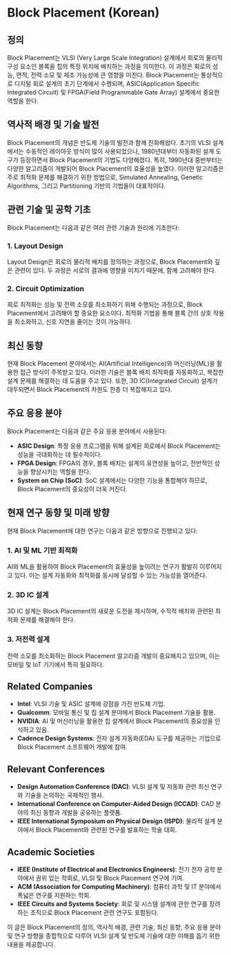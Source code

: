 # Block Placement (Korean)

## 정의

Block Placement는 VLSI (Very Large Scale Integration) 설계에서 회로의 물리적 구성 요소인 블록을 칩의 특정 위치에 배치하는 과정을 의미한다. 이 과정은 회로의 성능, 면적, 전력 소모 및 제조 가능성에 큰 영향을 미친다. Block Placement는 통상적으로 디지털 회로 설계의 초기 단계에서 수행되며, ASIC(Application Specific Integrated Circuit) 및 FPGA(Field Programmable Gate Array) 설계에서 중요한 역할을 한다.

## 역사적 배경 및 기술 발전

Block Placement의 개념은 반도체 기술의 발전과 함께 진화해왔다. 초기의 VLSI 설계에서는 수동적인 레이아웃 방식이 많이 사용되었으나, 1980년대부터 자동화된 설계 도구가 등장하면서 Block Placement의 기법도 다양해졌다. 특히, 1990년대 중반부터는 다양한 알고리즘이 개발되어 Block Placement의 효율성을 높였다. 이러한 알고리즘은 주로 최적화 문제를 해결하기 위한 방법으로, Simulated Annealing, Genetic Algorithms, 그리고 Partitioning 기반의 기법들이 대표적이다.

## 관련 기술 및 공학 기초

Block Placement는 다음과 같은 여러 관련 기술과 원리에 기초한다:

### 1. Layout Design
Layout Design은 회로의 물리적 배치를 정의하는 과정으로, Block Placement와 깊은 관련이 있다. 두 과정은 서로의 결과에 영향을 미치기 때문에, 함께 고려해야 한다.

### 2. Circuit Optimization
회로 최적화는 성능 및 전력 소모를 최소화하기 위해 수행되는 과정으로, Block Placement에서 고려해야 할 중요한 요소이다. 최적화 기법을 통해 블록 간의 상호 작용을 최소화하고, 신호 지연을 줄이는 것이 가능하다.

## 최신 동향

현재 Block Placement 분야에서는 AI(Artificial Intelligence)와 머신러닝(ML)을 활용한 접근 방식이 주목받고 있다. 이러한 기술은 블록 배치 최적화를 자동화하고, 복잡한 설계 문제를 해결하는 데 도움을 주고 있다. 또한, 3D IC(Integrated Circuit) 설계가 대두되면서 Block Placement의 차원도 한층 더 복잡해지고 있다.

## 주요 응용 분야

Block Placement는 다음과 같은 주요 응용 분야에서 사용된다:

- **ASIC Design**: 특정 응용 프로그램을 위해 설계된 회로에서 Block Placement는 성능을 극대화하는 데 필수적이다.
- **FPGA Design**: FPGA의 경우, 블록 배치는 설계의 유연성을 높이고, 전반적인 성능을 향상시키는 역할을 한다.
- **System on Chip (SoC)**: SoC 설계에서는 다양한 기능을 통합해야 하므로, Block Placement의 중요성이 더욱 커진다.

## 현재 연구 동향 및 미래 방향

현재 Block Placement에 대한 연구는 다음과 같은 방향으로 진행되고 있다:

### 1. AI 및 ML 기반 최적화
AI와 ML을 활용하여 Block Placement의 효율성을 높이려는 연구가 활발히 이루어지고 있다. 이는 설계 자동화와 최적화를 동시에 달성할 수 있는 가능성을 열어준다.

### 2. 3D IC 설계
3D IC 설계는 Block Placement의 새로운 도전을 제시하며, 수직적 배치와 관련된 최적화 문제를 해결해야 한다.

### 3. 저전력 설계
전력 소모를 최소화하는 Block Placement 알고리즘 개발이 중요해지고 있으며, 이는 모바일 및 IoT 기기에서 특히 필요하다.

## Related Companies

- **Intel**: VLSI 기술 및 ASIC 설계에 강점을 가진 반도체 기업.
- **Qualcomm**: 모바일 통신 및 칩 설계 분야에서 Block Placement 기술을 활용.
- **NVIDIA**: AI 및 머신러닝을 활용한 칩 설계에서 Block Placement의 중요성을 인식하고 있음.
- **Cadence Design Systems**: 전자 설계 자동화(EDA) 도구를 제공하는 기업으로 Block Placement 소프트웨어 개발에 참여.

## Relevant Conferences

- **Design Automation Conference (DAC)**: VLSI 설계 및 자동화 관련 최신 연구와 기술을 논의하는 국제적인 행사.
- **International Conference on Computer-Aided Design (ICCAD)**: CAD 분야의 최신 동향과 개발을 공유하는 플랫폼.
- **IEEE International Symposium on Physical Design (ISPD)**: 물리적 설계 분야에서 Block Placement와 관련된 연구를 발표하는 학술 대회.

## Academic Societies

- **IEEE (Institute of Electrical and Electronics Engineers)**: 전기 전자 공학 분야에서 권위 있는 학회로, VLSI 및 Block Placement 연구에 기여.
- **ACM (Association for Computing Machinery)**: 컴퓨터 과학 및 IT 분야에서 폭넓은 연구를 지원하는 학회.
- **IEEE Circuits and Systems Society**: 회로 및 시스템 설계에 관한 연구를 장려하는 조직으로 Block Placement 관련 연구도 포함된다.

이 글은 Block Placement의 정의, 역사적 배경, 관련 기술, 최신 동향, 주요 응용 분야 및 연구 방향을 종합적으로 다루어 VLSI 설계 및 반도체 기술에 대한 이해를 돕기 위한 내용을 제공합니다.
